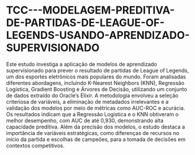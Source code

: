# TCC---MODELAGEM-PREDITIVA-DE-PARTIDAS-DE-LEAGUE-OF-LEGENDS-USANDO-APRENDIZADO-SUPERVISIONADO
Este estudo investiga a aplicação de modelos de aprendizado supervisionado para prever o
resultado de partidas de League of Legends, um dos esportes eletrônicos mais populares do
mundo. Foram analisadas diferentes abordagens, incluindo K-Nearest Neighbors (KNN),
Regressão Logística, Gradient Boosting e Árvores de Decisão, utilizando um conjunto de
dados extraído do Oracle’s Elixir. A metodologia envolveu a seleção criteriosa de variáveis, a
eliminação de metadados irrelevantes e a validação dos modelos por meio de métricas como
AUC-ROC e acurácia. Os resultados indicam que a Regressão Logística e o KNN obtiveram o
melhor desempenho, com AUC de até 0,930, demonstrando alta capacidade preditiva. Além da
precisão dos modelos, o estudo destaca a importância de variáveis estratégicas, como diferenças
de recursos no início da partida e escolhas de campeões, para a tomada de decisões em contextos
competitivos.
